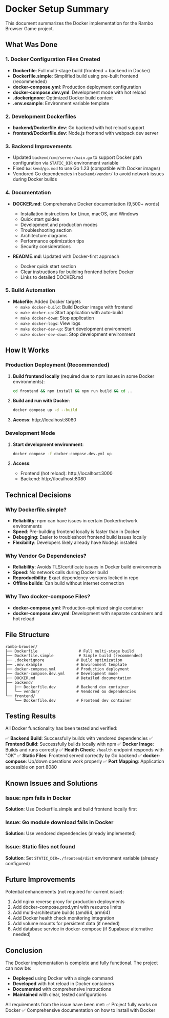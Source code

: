 # Docker Setup Summary

This document summarizes the Docker implementation for the Rambo Browser Game project.

## What Was Done

### 1. Docker Configuration Files Created

- **Dockerfile**: Full multi-stage build (frontend + backend in Docker)
- **Dockerfile.simple**: Simplified build using pre-built frontend (recommended)
- **docker-compose.yml**: Production deployment configuration
- **docker-compose.dev.yml**: Development mode with hot reload
- **.dockerignore**: Optimized Docker build context
- **.env.example**: Environment variable template

### 2. Development Dockerfiles

- **backend/Dockerfile.dev**: Go backend with hot reload support
- **frontend/Dockerfile.dev**: Node.js frontend with webpack dev server

### 3. Backend Improvements

- Updated `backend/cmd/server/main.go` to support Docker path configuration via `STATIC_DIR` environment variable
- Fixed `backend/go.mod` to use Go 1.23 (compatible with Docker images)
- Vendored Go dependencies in `backend/vendor/` to avoid network issues during Docker builds

### 4. Documentation

- **DOCKER.md**: Comprehensive Docker documentation (9,500+ words)
  - Installation instructions for Linux, macOS, and Windows
  - Quick start guides
  - Development and production modes
  - Troubleshooting section
  - Architecture diagrams
  - Performance optimization tips
  - Security considerations

- **README.md**: Updated with Docker-first approach
  - Docker quick start section
  - Clear instructions for building frontend before Docker
  - Links to detailed DOCKER.md

### 5. Build Automation

- **Makefile**: Added Docker targets
  - `make docker-build`: Build Docker image with frontend
  - `make docker-up`: Start application with auto-build
  - `make docker-down`: Stop application
  - `make docker-logs`: View logs
  - `make docker-dev-up`: Start development environment
  - `make docker-dev-down`: Stop development environment

## How It Works

### Production Deployment (Recommended)

1. **Build frontend locally** (required due to npm issues in some Docker environments):
   ```bash
   cd frontend && npm install && npm run build && cd ..
   ```

2. **Build and run with Docker**:
   ```bash
   docker compose up -d --build
   ```

3. **Access**: http://localhost:8080

### Development Mode

1. **Start development environment**:
   ```bash
   docker compose -f docker-compose.dev.yml up
   ```

2. **Access**:
   - Frontend (hot reload): http://localhost:3000
   - Backend: http://localhost:8080

## Technical Decisions

### Why Dockerfile.simple?

- **Reliability**: npm can have issues in certain Docker/network environments
- **Speed**: Pre-building frontend locally is faster than in Docker
- **Debugging**: Easier to troubleshoot frontend build issues locally
- **Flexibility**: Developers likely already have Node.js installed

### Why Vendor Go Dependencies?

- **Reliability**: Avoids TLS/certificate issues in Docker build environments
- **Speed**: No network calls during Docker build
- **Reproducibility**: Exact dependency versions locked in repo
- **Offline builds**: Can build without internet connection

### Why Two docker-compose Files?

- **docker-compose.yml**: Production-optimized single container
- **docker-compose.dev.yml**: Development with separate containers and hot reload

## File Structure

```
rambo-browser/
├── Dockerfile                  # Full multi-stage build
├── Dockerfile.simple           # Simple build (recommended)
├── .dockerignore              # Build optimization
├── .env.example               # Environment template
├── docker-compose.yml         # Production deployment
├── docker-compose.dev.yml     # Development mode
├── DOCKER.md                  # Detailed documentation
├── backend/
│   ├── Dockerfile.dev         # Backend dev container
│   └── vendor/                # Vendored Go dependencies
└── frontend/
    └── Dockerfile.dev         # Frontend dev container
```

## Testing Results

All Docker functionality has been tested and verified:

✅ **Backend Build**: Successfully builds with vendored dependencies
✅ **Frontend Build**: Successfully builds locally with npm
✅ **Docker Image**: Builds and runs correctly
✅ **Health Check**: `/health` endpoint responds with "OK"
✅ **Static Files**: Frontend served correctly by Go backend
✅ **docker-compose**: Up/down operations work properly
✅ **Port Mapping**: Application accessible on port 8080

## Known Issues and Solutions

### Issue: npm fails in Docker
**Solution**: Use Dockerfile.simple and build frontend locally first

### Issue: Go module download fails in Docker
**Solution**: Use vendored dependencies (already implemented)

### Issue: Static files not found
**Solution**: Set `STATIC_DIR=./frontend/dist` environment variable (already configured)

## Future Improvements

Potential enhancements (not required for current issue):

1. Add nginx reverse proxy for production deployments
2. Add docker-compose.prod.yml with resource limits
3. Add multi-architecture builds (amd64, arm64)
4. Add Docker health check monitoring integration
5. Add volume mounts for persistent data (if needed)
6. Add database service in docker-compose (if Supabase alternative needed)

## Conclusion

The Docker implementation is complete and fully functional. The project can now be:

- **Deployed** using Docker with a single command
- **Developed** with hot reload in Docker containers
- **Documented** with comprehensive instructions
- **Maintained** with clear, tested configurations

All requirements from the issue have been met:
✅ Project fully works on Docker
✅ Comprehensive documentation on how to install with Docker
